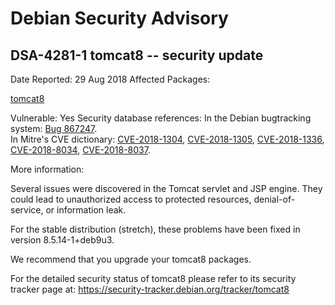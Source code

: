 
Debian Security Advisory
========================


DSA-4281-1 tomcat8 -- security update
-------------------------------------



Date Reported:
29 Aug 2018
Affected Packages:

[tomcat8](https://packages.debian.org/src:tomcat8)

Vulnerable:
Yes
Security database references:
In the Debian bugtracking system: [Bug 867247](https://bugs.debian.org/cgi-bin/bugreport.cgi?bug=867247).  
In Mitre's CVE dictionary: [CVE-2018-1304](https://security-tracker.debian.org/tracker/CVE-2018-1304), [CVE-2018-1305](https://security-tracker.debian.org/tracker/CVE-2018-1305), [CVE-2018-1336](https://security-tracker.debian.org/tracker/CVE-2018-1336), [CVE-2018-8034](https://security-tracker.debian.org/tracker/CVE-2018-8034), [CVE-2018-8037](https://security-tracker.debian.org/tracker/CVE-2018-8037).  

More information:

Several issues were discovered in the Tomcat servlet and JSP
engine. They could lead to unauthorized access to protected resources,
denial-of-service, or information leak.


For the stable distribution (stretch), these problems have been fixed in
version 8.5.14-1+deb9u3.


We recommend that you upgrade your tomcat8 packages.


For the detailed security status of tomcat8 please refer to
its security tracker page at:
<https://security-tracker.debian.org/tracker/tomcat8>





